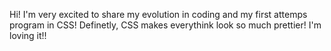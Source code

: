 Hi! I'm very excited to share my evolution in coding and my first attemps program in CSS! Definetly, CSS makes everythink look so much prettier! I'm loving it!!

